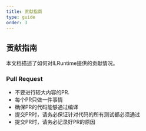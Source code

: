 ```yaml
---
title: 贡献指南
type: guide
order: 3
---
```


## 贡献指南

本文档描述了如何对ILRuntime提供的贡献情况。

### Pull Request

- 不要进行较大内容的PR.
- 每个PR只做一件事情
- 确保PR的代码能够通过编译
- 提交PR时，请务必保证针对代码的所有测试都必须通过
- 提交PR时，请务必记录好PR的原因
